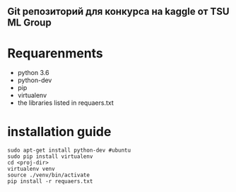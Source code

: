 ## Git репозиторий для конкурса на kaggle от TSU ML Group

# Requarenments

* python 3.6
* python-dev
* pip
* virtualenv
* the libraries listed in requaers.txt

# installation guide

    sudo apt-get install python-dev #ubuntu
    sudo pip install virtualenv
    cd <proj-dir>
    virtualenv venv
    source ./venv/bin/activate
    pip install -r requaers.txt